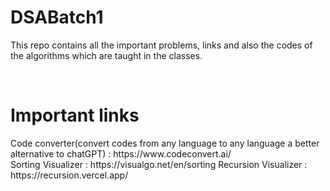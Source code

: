 # DSABatch1
This repo contains all the important problems, links and also the codes of the algorithms which are taught in the classes.

<br>

<h1>Important links</h1>
Code converter(convert codes from any language to any language a better alternative to chatGPT) : https://www.codeconvert.ai/ <br>
Sorting Visualizer : https://visualgo.net/en/sorting
Recursion Visualizer : https://recursion.vercel.app/
